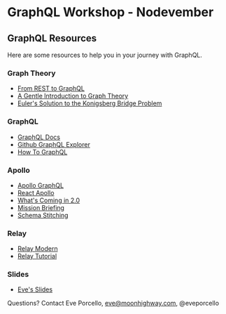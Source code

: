 GraphQL Workshop - Nodevember
==========

## GraphQL Resources

Here are some resources to help you in your journey with GraphQL.

### Graph Theory

* [From REST to GraphQL](https://0x2a.sh/from-rest-to-graphql-b4e95e94c26b)
* [A Gentle Introduction to Graph Theory](https://dev.to/vaidehijoshi/a-gentle-introduction-to-graph-theory)
* [Euler's Solution to the Konigsberg Bridge Problem](www.maa.org/press/periodicals/convergence/leonard-eulers-solution-to-the-konigsberg-bridge-problem)

### GraphQL

* [GraphQL Docs](http://graphql.org/)
* [Github GraphQL Explorer](https://developer.github.com/v4/explorer/)
* [How To GraphQL](https://www.howtographql.com/)

### Apollo

* [Apollo GraphQL](https://www.apollographql.com/)
* [React Apollo](https://github.com/apollographql/react-apollo)
* [What's Coming in 2.0](https://dev-blog.apollodata.com/whats-coming-in-apollo-client-2-0-bcd8ea64acbd)
* [Mission Briefing](https://dev-blog.apollodata.com/introducing-apollo-mission-briefing-7d3defeb7e08)
* [Schema Stitching](https://www.apollographql.com/docs/graphql-tools/schema-stitching.html)

### Relay

* [Relay Modern](https://facebook.github.io/relay/)
* [Relay Tutorial](https://facebook.github.io/relay/docs/tutorial.html)

### Slides

* [Eve's Slides](https://docs.google.com/presentation/d/1FeWLuHAJHMkhwy3RDq63StkzEorIkeHPfehEKzlLVUo/edit?usp=sharing)

Questions? Contact Eve Porcello, eve@moonhighway.com, @eveporcello
